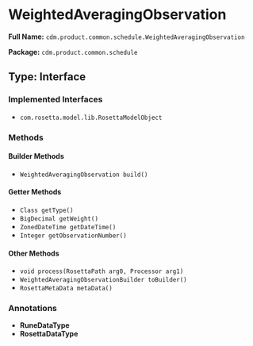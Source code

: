 # WeightedAveragingObservation

**Full Name:** `cdm.product.common.schedule.WeightedAveragingObservation`

**Package:** `cdm.product.common.schedule`

## Type: Interface

### Implemented Interfaces

- `com.rosetta.model.lib.RosettaModelObject`

### Methods

#### Builder Methods

- `WeightedAveragingObservation build()`

#### Getter Methods

- `Class getType()`
- `BigDecimal getWeight()`
- `ZonedDateTime getDateTime()`
- `Integer getObservationNumber()`

#### Other Methods

- `void process(RosettaPath arg0, Processor arg1)`
- `WeightedAveragingObservationBuilder toBuilder()`
- `RosettaMetaData metaData()`

### Annotations

- **RuneDataType**
- **RosettaDataType**

